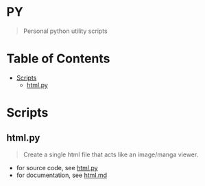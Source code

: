 # PY <!-- omit in toc -->
> Personal python utility scripts

<!-- omit in toc -->
# Table of Contents
- [Scripts](#scripts)
    - [html.py](#htmlpy)

# Scripts
## html.py
> Create a single html file that acts like an image/manga viewer.
- for source code, see [html.py](./src/html.py)
- for documentation, see [html.md](./doc/html.md)